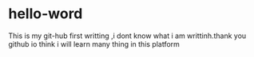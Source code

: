 # hello-word
This is my git-hub first writting ,i dont know what i am writtinh.thank you github io think i will learn many thing in this platform
